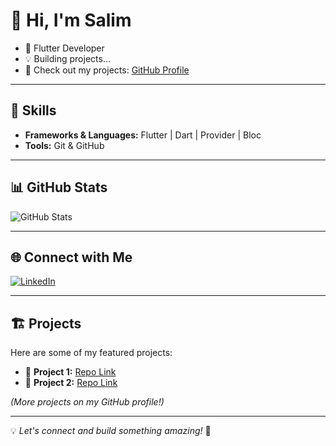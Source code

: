 # 👋 Hi, I'm Salim  
- 🚀 Flutter Developer  
- 💡 Building projects...  
- 🔗 Check out my projects: [GitHub Profile](https://github.com/zalim-388)  

---  

## 🚀 Skills  
- **Frameworks & Languages:** Flutter | Dart | Provider | Bloc  
- **Tools:** Git & GitHub  

---  

## 📊 GitHub Stats  
![GitHub Stats](https://github-readme-stats.vercel.app/api?username=zalim-388&show_icons=true&theme=radical)  

---  

## 🌐 Connect with Me  
[![LinkedIn](https://img.shields.io/badge/LinkedIn-Profile-blue?style=for-the-badge&logo=linkedin)](https://www.linkedin.com/in/salim-a31335351/)  

---  

## 🏗️ Projects  
Here are some of my featured projects:  
- 🚀 **Project 1:** [Repo Link]([https://github.com/zalim-388/instagram.git])  
- 📱 **Project 2:** [Repo Link]([https://github.com/zalim-388/groceries_app.git])  

*(More projects on my GitHub profile!)*  

---  

💡 *Let's connect and build something amazing!* 🚀

